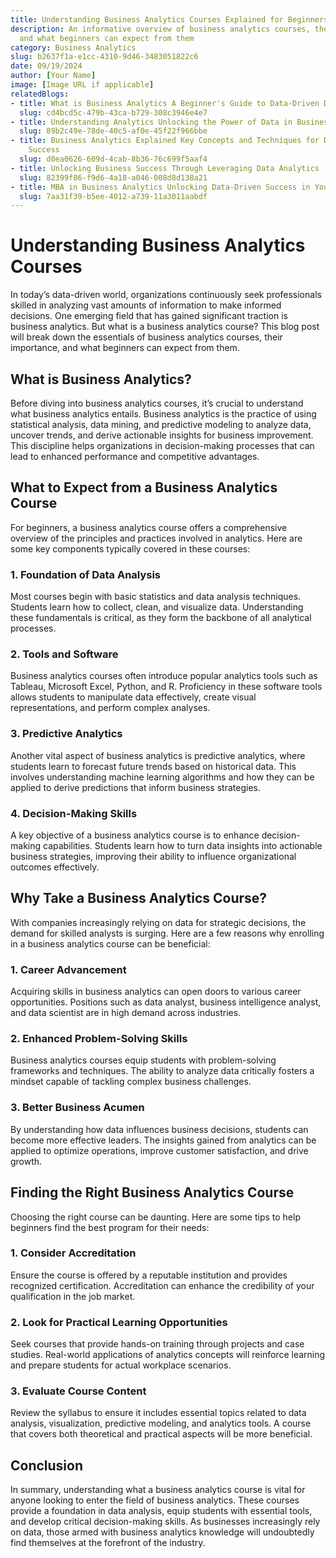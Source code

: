 ```yaml
---
title: Understanding Business Analytics Courses Explained for Beginners
description: An informative overview of business analytics courses, their significance,
  and what beginners can expect from them
category: Business Analytics
slug: b2637f1a-e1cc-4310-9d46-3483051822c6
date: 09/19/2024
author: [Your Name]
image: [Image URL if applicable]
relatedBlogs:
- title: What is Business Analytics A Beginner's Guide to Data-Driven Decision Making
  slug: cd4bcd5c-479b-43ca-b729-308c3946e4e7
- title: Understanding Analytics Unlocking the Power of Data in Business
  slug: 89b2c49e-78de-40c5-af0e-45f22f966bbe
- title: Business Analytics Explained Key Concepts and Techniques for Data-Driven
    Success
  slug: d0ea0626-609d-4cab-8b36-76c699f5aaf4
- title: Unlocking Business Success Through Leveraging Data Analytics
  slug: 82399f86-f9d6-4a18-a046-008d8d138a21
- title: MBA in Business Analytics Unlocking Data-Driven Success in Your Career
  slug: 7aa31f39-b5ee-4012-a739-11a3011aabdf
---
```


# Understanding Business Analytics Courses

In today’s data-driven world, organizations continuously seek professionals skilled in analyzing vast amounts of information to make informed decisions. One emerging field that has gained significant traction is business analytics. But what is a business analytics course? This blog post will break down the essentials of business analytics courses, their importance, and what beginners can expect from them.

## What is Business Analytics?

Before diving into business analytics courses, it’s crucial to understand what business analytics entails. Business analytics is the practice of using statistical analysis, data mining, and predictive modeling to analyze data, uncover trends, and derive actionable insights for business improvement. This discipline helps organizations in decision-making processes that can lead to enhanced performance and competitive advantages.

## What to Expect from a Business Analytics Course

For beginners, a business analytics course offers a comprehensive overview of the principles and practices involved in analytics. Here are some key components typically covered in these courses:

### 1. Foundation of Data Analysis

Most courses begin with basic statistics and data analysis techniques. Students learn how to collect, clean, and visualize data. Understanding these fundamentals is critical, as they form the backbone of all analytical processes.

### 2. Tools and Software

Business analytics courses often introduce popular analytics tools such as Tableau, Microsoft Excel, Python, and R. Proficiency in these software tools allows students to manipulate data effectively, create visual representations, and perform complex analyses.

### 3. Predictive Analytics

Another vital aspect of business analytics is predictive analytics, where students learn to forecast future trends based on historical data. This involves understanding machine learning algorithms and how they can be applied to derive predictions that inform business strategies.

### 4. Decision-Making Skills

A key objective of a business analytics course is to enhance decision-making capabilities. Students learn how to turn data insights into actionable business strategies, improving their ability to influence organizational outcomes effectively.

## Why Take a Business Analytics Course?

With companies increasingly relying on data for strategic decisions, the demand for skilled analysts is surging. Here are a few reasons why enrolling in a business analytics course can be beneficial:

### 1. Career Advancement

Acquiring skills in business analytics can open doors to various career opportunities. Positions such as data analyst, business intelligence analyst, and data scientist are in high demand across industries.

### 2. Enhanced Problem-Solving Skills

Business analytics courses equip students with problem-solving frameworks and techniques. The ability to analyze data critically fosters a mindset capable of tackling complex business challenges.

### 3. Better Business Acumen

By understanding how data influences business decisions, students can become more effective leaders. The insights gained from analytics can be applied to optimize operations, improve customer satisfaction, and drive growth.

## Finding the Right Business Analytics Course

Choosing the right course can be daunting. Here are some tips to help beginners find the best program for their needs:

### 1. Consider Accreditation

Ensure the course is offered by a reputable institution and provides recognized certification. Accreditation can enhance the credibility of your qualification in the job market.

### 2. Look for Practical Learning Opportunities

Seek courses that provide hands-on training through projects and case studies. Real-world applications of analytics concepts will reinforce learning and prepare students for actual workplace scenarios.

### 3. Evaluate Course Content

Review the syllabus to ensure it includes essential topics related to data analysis, visualization, predictive modeling, and analytics tools. A course that covers both theoretical and practical aspects will be more beneficial.

## Conclusion

In summary, understanding what a business analytics course is vital for anyone looking to enter the field of business analytics. These courses provide a foundation in data analysis, equip students with essential tools, and develop critical decision-making skills. As businesses increasingly rely on data, those armed with business analytics knowledge will undoubtedly find themselves at the forefront of the industry.